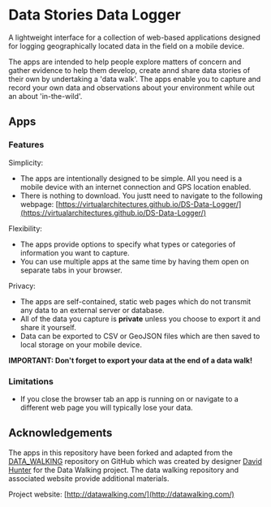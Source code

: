 # Data Stories Data Logger
A lightweight interface for a collection of web-based applications designed for logging geographically located data in the field on a mobile device.

The apps are intended to help people explore matters of concern and gather evidence to help them develop, create annd share data stories of their own by undertaking a 'data walk'. The apps enable you to capture and record your own data and observations about your environment while out an about 'in-the-wild'.

## Apps

### Features
Simplicity:
- The apps are intentionally designed to be simple. All you need is a mobile device with an internet connection and GPS location enabled.
- There is nothing to download. You justt need to navigate to the following webpage: [https://virtualarchitectures.github.io/DS-Data-Logger/](https://virtualarchitectures.github.io/DS-Data-Logger/)

Flexibility:  
- The apps provide options to specify what types or categories of information you want to capture.
- You can use multiple apps at the same time by having them open on separate tabs in your browser.

Privacy:
- The apps are self-contained, static web pages which do not transmit any data to an external server or database.
- All of the data you capture is **private** unless you choose to export it and share it yourself.
- Data can be exported to CSV or GeoJSON files which are then saved to local storage on your mobile device. 

**IMPORTANT: Don't forget to export your data at the end of a data walk!**

### Limitations
- If you close the browser tab an app is running on or navigate to a different web page you will typically lose your data.

## Acknowledgements

The apps in this repository have been forked and adapted from the [DATA_WALKING](https://github.com/DHDPIC/DATA_WALKING) repository on GitHub which was created by designer [David Hunter](http://davidhunterdesign.com/) for the Data Walking project. The data walking repository and associated website provide additional materials.

Project website: [http://datawalking.com/](http://datawalking.com/)
